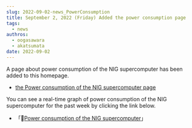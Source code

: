 ```yaml
---
slug: 2022-09-02-news_PowerConsumption
title: September 2, 2022 (Friday) Added the power consumption page
tags:
  - news
authros:
  - oogasawara
  - akatsumata
date: 2022-09-02
---
```



A page about power consumption of the NIG supercomputer has been added to this homepage.

- [the Power consumption of the NIG supercomputer page](/operation/Total_PowerConsumption)

You can see a real-time graph of power consumption of the NIG supercomputer for the past week by clicking the link below.

- 「&#x1f517;<a href="https://sc2.ddbj.nig.ac.jp/grafana/dashboard/snapshot/nugLTnQVa9KnAbKdrgInlU0MQkVMXqj7?orgId=1&kiosk">Power consumption of the NIG supercomputer</a>」
